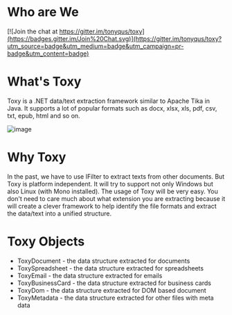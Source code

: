 Who are We
==========

[![Join the chat at https://gitter.im/tonyqus/toxy](https://badges.gitter.im/Join%20Chat.svg)](https://gitter.im/tonyqus/toxy?utm_source=badge&utm_medium=badge&utm_campaign=pr-badge&utm_content=badge)

What's Toxy
============
Toxy is a .NET data/text extraction framework similar to Apache Tika in Java. It supports a lot of popular formats such as docx, xlsx, xls, pdf, csv, txt, epub, html and so on.

![image](https://user-images.githubusercontent.com/772561/131231873-e22b4170-1dd5-4e35-b928-7732c80065ea.png)


Why Toxy
============
In the past, we have to use IFilter to extract texts from other documents. But Toxy is platform independent. It will try to support not only Windows but also Linux (with Mono installed). The usage of Toxy will be very easy. You don't need to care much about what extension you are extracting because it will create a clever framework to help identify the file formats and extract the data/text into a unified structure. 

Toxy Objects
==================
- ToxyDocument - the data structure extracted for documents
- ToxySpreadsheet - the data structure extracted for spreadsheets
- ToxyEmail - the data structure extracted for emails
- ToxyBusinessCard - the data structure extracted for business cards
- ToxyDom - the data structure extracted for DOM based document
- ToxyMetadata - the data structure extracted for other files with meta data
